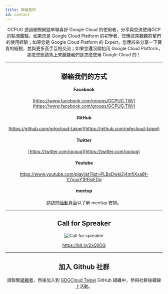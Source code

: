 ```yaml
---
title: 聯絡我們
id: contact
---
```


<center>

GCPUG 透過網際網路串聯喜好 Google Cloud 的使用者，分享與交流使用GCP的點滴鑑驗。如果您是 Google Cloud Platform 的初學者，您應該來聽聽前輩們的使用經驗；如果您是 Google Cloud Platform 的 Expert，您應該來分享一下寶貴的經驗，並與更多高手互相交流；如果您還沒開始用 Google Cloud Platform，那麼您應該馬上來聽聽我們是怎麼使用 Google Cloud 的！

---

## 聯絡我們的方式

#### Facebook 

[https://www.facebook.com/groups/GCPUG.TW/](https://www.facebook.com/groups/GCPUG.TW/)

#### GitHub

[https://github.com/gdgcloud-taipei](https://github.com/gdgcloud-taipei)

#### Twitter

[https://twitter.com/gcpug](https://twitter.com/gcpug)

#### Youtube

https://www.youtube.com/playlist?list=PLBxDwki2j4mfiXxa8f-Y7yuyY1PFlpFDg

#### meetup

請訪問[活動](/activity)頁面以了解 meetup 安排。

---

## Call for Spreaker

![Call for spreaker](/img/gcpugtw-call-for-speaker_344.png)

https://bit.ly/2xQjlOG

---

## 加入 Github 社群

請聯繫[組織者](mailto:cage.chung@gmail.com)，然後加入到 [GDGCloud Taipei](https://github.com/gdgcloud-taipei) GitHub 組織中，參與社群後續線上活動。

</center>